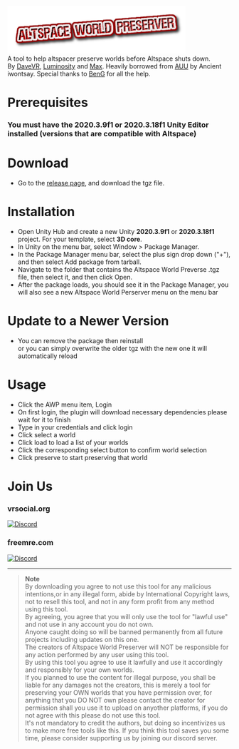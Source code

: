 ![](awp.png)  
A tool to help altspacer preserve worlds before Altspace shuts down.  
By [DaveVR](https://discord.com/users/425958565812109342), [Luminosity](https://discord.com/users/508212993574567958) and [Max](https://discord.com/users/548094385750016000). Heavily borrowed from [AUU](https://github.com/willneedit/AltspaceUnityUploader) by Ancient iwontsay. Special thanks to [BenG](https://discord.com/users/321369881989611522) for all the help.
# Prerequisites
### **You must have the 2020.3.9f1 or 2020.3.18f1 Unity Editor installed (versions that are compatible with Altspace)**
# Download
- Go to the [release page](https://github.com/The-Free-MRE-Foundation/awp/releases), and download the tgz file.
# Installation
- Open Unity Hub and create a new Unity **2020.3.9f1** or **2020.3.18f1** project. For your template, select **3D core**.
- In Unity on the menu bar, select Window > Package Manager.
- In the Package Manager menu bar, select the plus sign drop down ("+"), and then select Add package from tarball.
- Navigate to the folder that contains the Altspace World Preverse .tgz file, then select it, and then click Open.
- After the package loads, you should see it in the Package Manager, you will also see a new Altspace World Perserver menu on the menu bar
# Update to a Newer Version
- You can remove the package then reinstall  
or you can simply overwrite the older tgz with the new one it will automatically reload
# Usage
- Click the AWP menu item, Login
- On first login, the plugin will download necessary dependencies please wait for it to finish
- Type in your credentials and click login
- Click select a world
- Click load to load a list of your worlds
- Click the corresponding select button to confirm world selection
- Click preserve to start preserving that world
# Join Us
### vrsocial.org  
[![Discord](https://img.shields.io/badge/Discord-%23CC2222.svg?style=for-the-badge&logo=discord&logoColor=white)](https://discord.gg/7DPWRYNWuC)
### freemre.com
[![Discord](https://img.shields.io/badge/Discord-%230078D7.svg?style=for-the-badge&logo=discord&logoColor=white)](https://discord.gg/yStWGYcgKJ)

---
> **Note**  
> By downloading you agree to not use this tool for any malicious intentions,or in any illegal form, abide by International Copyright laws, not to resell this tool, and not in any form profit from any method using this tool.  
By agreeing, you agree that you will only use the tool for "lawful use" and not use in any account you do not own.  
Anyone caught doing so will be banned permanently from all future projects including updates on this one.  
The creators of Altspace World Preserver will NOT be responsible for any action performed by any user using this tool.  
By using this tool you agree to use it lawfully and use it accordingly and responsibly for your own worlds.  
If you planned to use the content for illegal purpose, you shall be liable for any damages not the creators, this is merely a tool for preserving your OWN worlds that you have permission over, for anything that you DO NOT own please contact the creator for permission shall you use it to upload on anyother platforms, if you do not agree with this please do not use this tool.  
It's not mandatory to credit the authors, but doing so incentivizes us to make more free tools like this.  If you think this tool saves you some time, please consider supporting us by joining our discord server.
